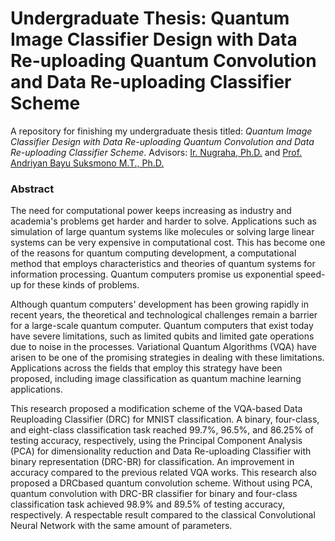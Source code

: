 # Undergraduate Thesis: Quantum Image Classifier Design with Data Re-uploading Quantum Convolution and Data Re-uploading Classifier Scheme

A repository for finishing my undergraduate thesis titled: *Quantum Image Classifier Design with Data Re-uploading Quantum Convolution and Data Re-uploading Classifier Scheme*.
Advisors: [Ir. Nugraha, Ph.D.](https://scholar.google.co.id/citations?user=fym11QIAAAAJ&hl=id) and [Prof. Andriyan Bayu Suksmono M.T., Ph.D.](https://scholar.google.co.id/citations?user=IMH571IAAAAJ&hl=en)

### Abstract
The need for computational power keeps increasing as industry and academia's problems get harder and harder to solve. Applications such as simulation of large quantum systems like molecules or solving large linear systems can be very expensive in computational cost. This has become one of the reasons for quantum computing development, a computational method that employs characteristics and theories of quantum systems for information processing. Quantum computers promise us exponential speed-up for these kinds of problems.

Although quantum computers' development has been growing rapidly in recent years, the theoretical and technological challenges remain a barrier for a large-scale quantum computer. Quantum computers that exist today have severe limitations, such as limited qubits and limited gate operations due to noise in the processes. Variational Quantum Algorithms (VQA) have arisen to be one of the promising strategies in dealing with these limitations. Applications across the fields that employ this strategy have been proposed, including image classification as quantum machine learning applications.

This research proposed a modification scheme of the VQA-based Data Reuploading Classifier (DRC) for MNIST classification. A binary, four-class, and eight-class classification task reached 99.7%, 96.5%, and 86.25% of testing accuracy, respectively, using the Principal Component Analysis (PCA) for dimensionality reduction and Data Re-uploading Classifier with binary representation (DRC-BR) for classification. An improvement in accuracy compared to the previous related VQA works. This research also proposed a DRCbased quantum convolution scheme. Without using PCA, quantum convolution with DRC-BR classifier for binary and four-class classification task achieved 98.9% and 89.5% of testing accuracy, respectively. A respectable result compared to the classical Convolutional Neural Network with the same amount of parameters.
